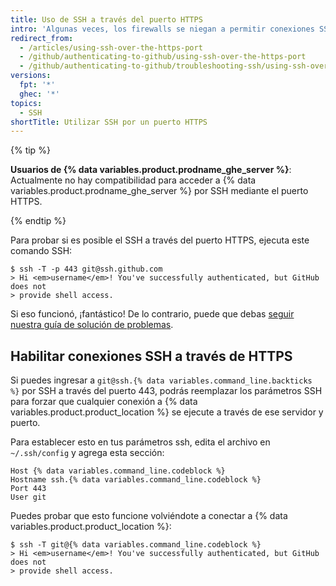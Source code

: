 ```yaml
---
title: Uso de SSH a través del puerto HTTPS
intro: 'Algunas veces, los firewalls se niegan a permitir conexiones SSH por completo.  Si el utilizar el [clonado de HTTPS con almacenamiento de credenciales en el caché](/github/getting-started-with-github/caching-your-github-credentials-in-git) no es una opción, puedes intentar clonar utilizando una conexión SSH que hayas hecho a través del puerto HTTPS.  La mayoría de las reglas del firewall deberían permitir esto, pero los servidores proxy pueden interferir.'
redirect_from:
  - /articles/using-ssh-over-the-https-port
  - /github/authenticating-to-github/using-ssh-over-the-https-port
  - /github/authenticating-to-github/troubleshooting-ssh/using-ssh-over-the-https-port
versions:
  fpt: '*'
  ghec: '*'
topics:
  - SSH
shortTitle: Utilizar SSH por un puerto HTTPS
---
```


{% tip %}

**Usuarios de {% data variables.product.prodname_ghe_server %}**: Actualmente no hay compatibilidad para acceder a {% data variables.product.prodname_ghe_server %} por SSH mediante el puerto HTTPS.

{% endtip %}

Para probar si es posible el SSH a través del puerto HTTPS, ejecuta este comando SSH:

```shell
$ ssh -T -p 443 git@ssh.github.com
> Hi <em>username</em>! You've successfully authenticated, but GitHub does not
> provide shell access.
```

Si eso funcionó, ¡fantástico! De lo contrario, puede que debas [seguir nuestra guía de solución de problemas](/articles/error-permission-denied-publickey).

## Habilitar conexiones SSH a través de HTTPS

Si puedes ingresar a `git@ssh.{% data variables.command_line.backticks %}` por SSH a través del puerto 443, podrás reemplazar los parámetros SSH para forzar que cualquier conexión a {% data variables.product.product_location %} se ejecute a través de ese servidor y puerto.

Para establecer esto en tus parámetros ssh, edita el archivo en `~/.ssh/config` y agrega esta sección:

```
Host {% data variables.command_line.codeblock %}
Hostname ssh.{% data variables.command_line.codeblock %}
Port 443
User git
```

Puedes probar que esto funcione volviéndote a conectar a {% data variables.product.product_location %}:

```shell
$ ssh -T git@{% data variables.command_line.codeblock %}
> Hi <em>username</em>! You've successfully authenticated, but GitHub does not
> provide shell access.
```

